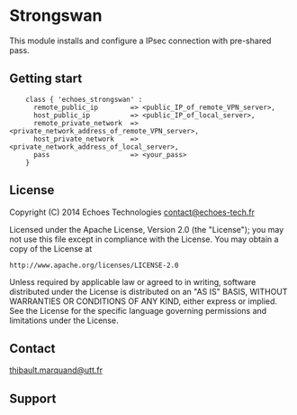 # Strongswan

This module installs and configure a IPsec connection with pre-shared pass.

## Getting start

```puppet
    class { 'echoes_strongswan' :
      remote_public_ip        => <public_IP_of_remote_VPN_server>,
      host_public_ip          => <public_IP_of_local_server>,
      remote_private_network  => <private_network_address_of_remote_VPN_server>,
      host_private_network    => <private_network_address_of_local_server>,
      pass                    => <your_pass>
    }
```

License
-------

Copyright (C) 2014 Echoes Technologies <contact@echoes-tech.fr>

Licensed under the Apache License, Version 2.0 (the "License");
you may not use this file except in compliance with the License.
You may obtain a copy of the License at

    http://www.apache.org/licenses/LICENSE-2.0

Unless required by applicable law or agreed to in writing, software
distributed under the License is distributed on an "AS IS" BASIS,
WITHOUT WARRANTIES OR CONDITIONS OF ANY KIND, either express or implied.
See the License for the specific language governing permissions and
limitations under the License.

Contact
-------

<thibault.marquand@utt.fr>

Support
-------

